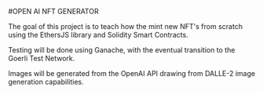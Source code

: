 #OPEN AI NFT GENERATOR

The goal of this project is to teach how the mint new NFT's from scratch using the EthersJS library and Solidity Smart Contracts.

Testing will be done using Ganache, with the eventual transition to the Goerli Test Network.

Images will be generated from the OpenAI API drawing from DALLE-2 image generation capabilities.
